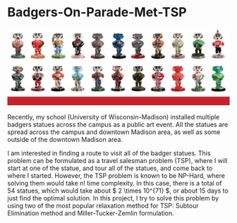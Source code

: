 # Badgers-On-Parade-Met-TSP

![Badgers on Parade](./badgers.png)

Recently, my school (University of Wisconsin-Madison) installed multiple badgers statues across the campus as a public art event. All the statues are spread across the campus and downtown Madison area, as well as some outside of the downtown Madison area.

I am interested in finding a route to visit all of the badger statues. This problem can be formulated as a travel salesman problem (TSP), where I will start at one of the statue, and tour all of the statues, and come back to where I started. However, the TSP problem is known to be NP-Hard, where solving them would take n! time complexity. In this case, there is a total of 54 statues, which would take about $ 2 \times 10^{71} $, or about 15 days to just find the optimal solution. In this project, I try to solve this problem by using two of the most popular relaxation method for TSP: Subtour Elimination method and Miller-Tucker-Zemlin formulation.

